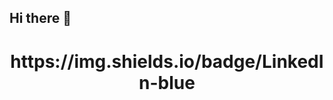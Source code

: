 ## Hi there 👋
<div id="main-wrapper">
  <header>
    <h1>
      https://img.shields.io/badge/LinkedIn-blue
    </h1>
  </header>
</div>
<!--
**DylanBk/DylanBk** is a ✨ _special_ ✨ repository because its `README.md` (this file) appears on your GitHub profile.

Here are some ideas to get you started:

- 🔭 I’m currently working on ...
- 🌱 I’m currently learning ...
- 👯 I’m looking to collaborate on ...
- 🤔 I’m looking for help with ...
- 💬 Ask me about ...
- 📫 How to reach me: ...
- 😄 Pronouns: ...
- ⚡ Fun fact: ...
-->
